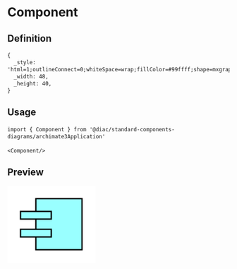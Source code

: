 # Component

## Definition

```
{
  _style: 'html=1;outlineConnect=0;whiteSpace=wrap;fillColor=#99ffff;shape=mxgraph.archimate3.component;',
  _width: 48,
  _height: 40,
}
```

## Usage

```
import { Component } from '@diac/standard-components-diagrams/archimate3Application'

<Component/>
```

## Preview

<img src="./component.png" width="200"/>
